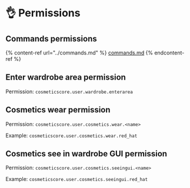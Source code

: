 # 👌 Permissions

## Commands permissions

{% content-ref url="../commands.md" %}
[commands.md](../commands.md)
{% endcontent-ref %}

## Enter wardrobe area permission

Permission: `cosmeticscore.user.wardrobe.enterarea`

## Cosmetics wear permission

Permission: `cosmeticscore.user.cosmetics.wear.<name>`

Example: `cosmeticscore.user.cosmetics.wear.red_hat`

## Cosmetics see in wardrobe GUI permission

Permission: `cosmeticscore.user.cosmetics.seeingui.<name>`

Example: `cosmeticscore.user.cosmetics.seeingui.red_hat`
